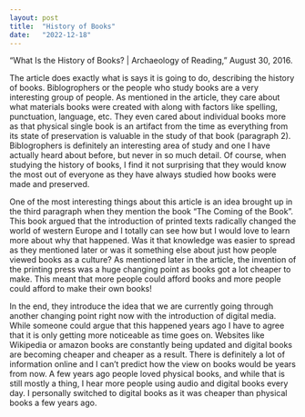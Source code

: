 ```yaml
---
layout: post
title:  "History of Books"
date:   "2022-12-18"
---
```

“What Is the History of Books? | Archaeology of Reading,” August 30, 2016.

The article does exactly what is says it is going to do, describing the history of books. Biblogrophers or the people who study books are a very interesting group of people. As mentioned in the article, they care about what materials books were created with along with factors like spelling, punctuation, language, etc. They even cared about individual books more as that physical single book is an artifact from the time as everything from its state of preservation is valuable in the study of that book (paragraph 2). Biblogrophers is definitely an interesting area of study and one I have actually heard about before, but never in so much detail. Of course, when studying the history of books, I find it not surprising that they would know the most out of everyone as they have always studied how books were made and preserved. 

One of the most interesting things about this article is an idea brought up in the third paragraph when they mention the book “The Coming of the Book”. This book argued that the introduction of printed texts radically changed the world of western Europe and I totally can see how but I would love to learn more about why that happened. Was it that knowledge was easier to spread as they mentioned later or was it something else about just how people viewed books as a culture? As mentioned later in the article, the invention of the printing press was a huge changing point as books got a lot cheaper to make. This meant that more people could afford books and more people could afford to make their own books!

In the end, they introduce the idea that we are currently going through another changing point right now with the introduction of digital media. While someone could argue that this happened years ago I have to agree that it is only getting more noticeable as time goes on. Websites like Wikipedia or amazon books are constantly being updated and digital books are becoming cheaper and cheaper as a result. There is definitely a lot of information online and I can’t predict how the view on books would be years from now. A few years ago people loved physical books, and while that is still mostly a thing, I hear more people using audio and digital books every day. I personally switched to digital books as it was cheaper than physical books a few years ago. 